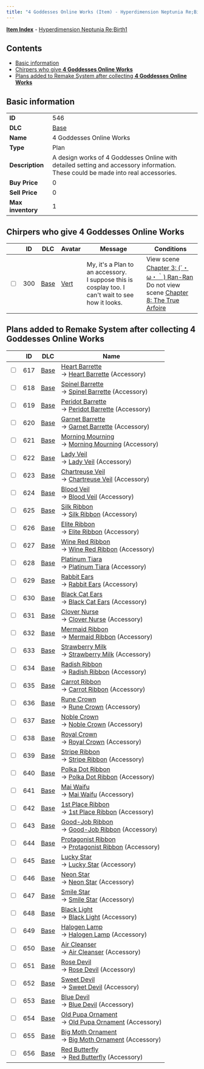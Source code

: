 ```yaml
---
title: "4 Goddesses Online Works (Item) - Hyperdimension Neptunia Re;Birth1"
---
```


[**Item Index**](/neptunia/rb1/item/index.html) - [Hyperdimension Neptunia Re;Birth1](/neptunia/rb1)

## Contents

- [Basic information](#basic-information)
- [Chirpers who give **4 Goddesses Online Works**](#chirpers-who-give-4-goddesses-online-works)
- [Plans added to Remake System after collecting **4 Goddesses Online Works**](#plans-added-to-remake-system-after-collecting-4-goddesses-online-works)

## Basic information

|   |   |
| -- | -- |
| **ID** | 546 |
| **DLC** | [Base](/neptunia/rb1/dlc/1-base.html) |
| **Name** | 4 Goddesses Online Works |
| **Type** | Plan |
| **Description** | A design works of 4 Goddesses Online with detailed setting and accessory information.  These could be made into real accessories. |
| **Buy Price** | 0 |
| **Sell Price** | 0 |
| **Max inventory** | 1 |


## Chirpers who give **4 Goddesses Online Works**

|    | ID | DLC | Avatar | Message | Conditions |
| -- | -- | --- | ------ | ------- | ---------- |
| <input type="checkbox" id="rb1-chirper-event-1-300" class="trackbox" /> | 300 | [Base](/neptunia/rb1/dlc/1-base.html) | [Vert](/neptunia/rb1/undefined/1-45-vert.html) | My, it's a Plan to an accessory.<br />I suppose this is cosplay too. I can't wait to see how it looks. | View scene [Chapter 3: (´・ω・｀) Ran-Ran](/neptunia/rb1/scene/1-309-chapter-3-ran-ran.html)<br />Do not view scene [Chapter 8: The True Arfoire](/neptunia/rb1/scene/1-807-chapter-8-the-true-arfoire.html) |


## Plans added to Remake System after collecting **4 Goddesses Online Works**

|    | ID | DLC | Name |
| -- | -- | --- | ---- |
| <input type="checkbox" id="rb1-remake-1-617" class="trackbox" /> | 617 | [Base](/neptunia/rb1/dlc/1-base.html) | [Heart Barrette](/neptunia/rb1/remake/1-617-heart-barrette.html)<br /> → [Heart Barrette](/neptunia/rb1/item/1-3226-heart-barrette.html) (Accessory) |
| <input type="checkbox" id="rb1-remake-1-618" class="trackbox" /> | 618 | [Base](/neptunia/rb1/dlc/1-base.html) | [Spinel Barrette](/neptunia/rb1/remake/1-618-spinel-barrette.html)<br /> → [Spinel Barrette](/neptunia/rb1/item/1-3227-spinel-barrette.html) (Accessory) |
| <input type="checkbox" id="rb1-remake-1-619" class="trackbox" /> | 619 | [Base](/neptunia/rb1/dlc/1-base.html) | [Peridot Barrette](/neptunia/rb1/remake/1-619-peridot-barrette.html)<br /> → [Peridot Barrette](/neptunia/rb1/item/1-3228-peridot-barrette.html) (Accessory) |
| <input type="checkbox" id="rb1-remake-1-620" class="trackbox" /> | 620 | [Base](/neptunia/rb1/dlc/1-base.html) | [Garnet Barrette](/neptunia/rb1/remake/1-620-garnet-barrette.html)<br /> → [Garnet Barrette](/neptunia/rb1/item/1-3229-garnet-barrette.html) (Accessory) |
| <input type="checkbox" id="rb1-remake-1-621" class="trackbox" /> | 621 | [Base](/neptunia/rb1/dlc/1-base.html) | [Morning Mourning](/neptunia/rb1/remake/1-621-morning-mourning.html)<br /> → [Morning Mourning](/neptunia/rb1/item/1-3230-morning-mourning.html) (Accessory) |
| <input type="checkbox" id="rb1-remake-1-622" class="trackbox" /> | 622 | [Base](/neptunia/rb1/dlc/1-base.html) | [Lady Veil](/neptunia/rb1/remake/1-622-lady-veil.html)<br /> → [Lady Veil](/neptunia/rb1/item/1-3231-lady-veil.html) (Accessory) |
| <input type="checkbox" id="rb1-remake-1-623" class="trackbox" /> | 623 | [Base](/neptunia/rb1/dlc/1-base.html) | [Chartreuse Veil](/neptunia/rb1/remake/1-623-chartreuse-veil.html)<br /> → [Chartreuse Veil](/neptunia/rb1/item/1-3232-chartreuse-veil.html) (Accessory) |
| <input type="checkbox" id="rb1-remake-1-624" class="trackbox" /> | 624 | [Base](/neptunia/rb1/dlc/1-base.html) | [Blood Veil](/neptunia/rb1/remake/1-624-blood-veil.html)<br /> → [Blood Veil](/neptunia/rb1/item/1-3233-blood-veil.html) (Accessory) |
| <input type="checkbox" id="rb1-remake-1-625" class="trackbox" /> | 625 | [Base](/neptunia/rb1/dlc/1-base.html) | [Silk Ribbon](/neptunia/rb1/remake/1-625-silk-ribbon.html)<br /> → [Silk Ribbon](/neptunia/rb1/item/1-3236-silk-ribbon.html) (Accessory) |
| <input type="checkbox" id="rb1-remake-1-626" class="trackbox" /> | 626 | [Base](/neptunia/rb1/dlc/1-base.html) | [Elite Ribbon](/neptunia/rb1/remake/1-626-elite-ribbon.html)<br /> → [Elite Ribbon](/neptunia/rb1/item/1-3237-elite-ribbon.html) (Accessory) |
| <input type="checkbox" id="rb1-remake-1-627" class="trackbox" /> | 627 | [Base](/neptunia/rb1/dlc/1-base.html) | [Wine Red Ribbon](/neptunia/rb1/remake/1-627-wine-red-ribbon.html)<br /> → [Wine Red Ribbon](/neptunia/rb1/item/1-3238-wine-red-ribbon.html) (Accessory) |
| <input type="checkbox" id="rb1-remake-1-628" class="trackbox" /> | 628 | [Base](/neptunia/rb1/dlc/1-base.html) | [Platinum Tiara](/neptunia/rb1/remake/1-628-platinum-tiara.html)<br /> → [Platinum Tiara](/neptunia/rb1/item/1-3239-platinum-tiara.html) (Accessory) |
| <input type="checkbox" id="rb1-remake-1-629" class="trackbox" /> | 629 | [Base](/neptunia/rb1/dlc/1-base.html) | [Rabbit Ears](/neptunia/rb1/remake/1-629-rabbit-ears.html)<br /> → [Rabbit Ears](/neptunia/rb1/item/1-3241-rabbit-ears.html) (Accessory) |
| <input type="checkbox" id="rb1-remake-1-630" class="trackbox" /> | 630 | [Base](/neptunia/rb1/dlc/1-base.html) | [Black Cat Ears](/neptunia/rb1/remake/1-630-black-cat-ears.html)<br /> → [Black Cat Ears](/neptunia/rb1/item/1-3243-black-cat-ears.html) (Accessory) |
| <input type="checkbox" id="rb1-remake-1-631" class="trackbox" /> | 631 | [Base](/neptunia/rb1/dlc/1-base.html) | [Clover Nurse](/neptunia/rb1/remake/1-631-clover-nurse.html)<br /> → [Clover Nurse](/neptunia/rb1/item/1-3245-clover-nurse.html) (Accessory) |
| <input type="checkbox" id="rb1-remake-1-632" class="trackbox" /> | 632 | [Base](/neptunia/rb1/dlc/1-base.html) | [Mermaid Ribbon](/neptunia/rb1/remake/1-632-mermaid-ribbon.html)<br /> → [Mermaid Ribbon](/neptunia/rb1/item/1-3246-mermaid-ribbon.html) (Accessory) |
| <input type="checkbox" id="rb1-remake-1-633" class="trackbox" /> | 633 | [Base](/neptunia/rb1/dlc/1-base.html) | [Strawberry Milk](/neptunia/rb1/remake/1-633-strawberry-milk.html)<br /> → [Strawberry Milk](/neptunia/rb1/item/1-3248-strawberry-milk.html) (Accessory) |
| <input type="checkbox" id="rb1-remake-1-634" class="trackbox" /> | 634 | [Base](/neptunia/rb1/dlc/1-base.html) | [Radish Ribbon](/neptunia/rb1/remake/1-634-radish-ribbon.html)<br /> → [Radish Ribbon](/neptunia/rb1/item/1-3249-radish-ribbon.html) (Accessory) |
| <input type="checkbox" id="rb1-remake-1-635" class="trackbox" /> | 635 | [Base](/neptunia/rb1/dlc/1-base.html) | [Carrot Ribbon](/neptunia/rb1/remake/1-635-carrot-ribbon.html)<br /> → [Carrot Ribbon](/neptunia/rb1/item/1-3250-carrot-ribbon.html) (Accessory) |
| <input type="checkbox" id="rb1-remake-1-636" class="trackbox" /> | 636 | [Base](/neptunia/rb1/dlc/1-base.html) | [Rune Crown](/neptunia/rb1/remake/1-636-rune-crown.html)<br /> → [Rune Crown](/neptunia/rb1/item/1-3252-rune-crown.html) (Accessory) |
| <input type="checkbox" id="rb1-remake-1-637" class="trackbox" /> | 637 | [Base](/neptunia/rb1/dlc/1-base.html) | [Noble Crown](/neptunia/rb1/remake/1-637-noble-crown.html)<br /> → [Noble Crown](/neptunia/rb1/item/1-3253-noble-crown.html) (Accessory) |
| <input type="checkbox" id="rb1-remake-1-638" class="trackbox" /> | 638 | [Base](/neptunia/rb1/dlc/1-base.html) | [Royal Crown](/neptunia/rb1/remake/1-638-royal-crown.html)<br /> → [Royal Crown](/neptunia/rb1/item/1-3254-royal-crown.html) (Accessory) |
| <input type="checkbox" id="rb1-remake-1-639" class="trackbox" /> | 639 | [Base](/neptunia/rb1/dlc/1-base.html) | [Stripe Ribbon](/neptunia/rb1/remake/1-639-stripe-ribbon.html)<br /> → [Stripe Ribbon](/neptunia/rb1/item/1-3256-stripe-ribbon.html) (Accessory) |
| <input type="checkbox" id="rb1-remake-1-640" class="trackbox" /> | 640 | [Base](/neptunia/rb1/dlc/1-base.html) | [Polka Dot Ribbon](/neptunia/rb1/remake/1-640-polka-dot-ribbon.html)<br /> → [Polka Dot Ribbon](/neptunia/rb1/item/1-3257-polka-dot-ribbon.html) (Accessory) |
| <input type="checkbox" id="rb1-remake-1-641" class="trackbox" /> | 641 | [Base](/neptunia/rb1/dlc/1-base.html) | [Mai Waifu](/neptunia/rb1/remake/1-641-mai-waifu.html)<br /> → [Mai Waifu](/neptunia/rb1/item/1-3259-mai-waifu.html) (Accessory) |
| <input type="checkbox" id="rb1-remake-1-642" class="trackbox" /> | 642 | [Base](/neptunia/rb1/dlc/1-base.html) | [1st Place Ribbon](/neptunia/rb1/remake/1-642-1st-place-ribbon.html)<br /> → [1st Place Ribbon](/neptunia/rb1/item/1-3260-1st-place-ribbon.html) (Accessory) |
| <input type="checkbox" id="rb1-remake-1-643" class="trackbox" /> | 643 | [Base](/neptunia/rb1/dlc/1-base.html) | [Good-Job Ribbon](/neptunia/rb1/remake/1-643-good-job-ribbon.html)<br /> → [Good-Job Ribbon](/neptunia/rb1/item/1-3261-good-job-ribbon.html) (Accessory) |
| <input type="checkbox" id="rb1-remake-1-644" class="trackbox" /> | 644 | [Base](/neptunia/rb1/dlc/1-base.html) | [Protagonist Ribbon](/neptunia/rb1/remake/1-644-protagonist-ribbon.html)<br /> → [Protagonist Ribbon](/neptunia/rb1/item/1-3262-protagonist-ribbon.html) (Accessory) |
| <input type="checkbox" id="rb1-remake-1-645" class="trackbox" /> | 645 | [Base](/neptunia/rb1/dlc/1-base.html) | [Lucky Star](/neptunia/rb1/remake/1-645-lucky-star.html)<br /> → [Lucky Star](/neptunia/rb1/item/1-3264-lucky-star.html) (Accessory) |
| <input type="checkbox" id="rb1-remake-1-646" class="trackbox" /> | 646 | [Base](/neptunia/rb1/dlc/1-base.html) | [Neon Star](/neptunia/rb1/remake/1-646-neon-star.html)<br /> → [Neon Star](/neptunia/rb1/item/1-3265-neon-star.html) (Accessory) |
| <input type="checkbox" id="rb1-remake-1-647" class="trackbox" /> | 647 | [Base](/neptunia/rb1/dlc/1-base.html) | [Smile Star](/neptunia/rb1/remake/1-647-smile-star.html)<br /> → [Smile Star](/neptunia/rb1/item/1-3266-smile-star.html) (Accessory) |
| <input type="checkbox" id="rb1-remake-1-648" class="trackbox" /> | 648 | [Base](/neptunia/rb1/dlc/1-base.html) | [Black Light](/neptunia/rb1/remake/1-648-black-light.html)<br /> → [Black Light](/neptunia/rb1/item/1-3268-black-light.html) (Accessory) |
| <input type="checkbox" id="rb1-remake-1-649" class="trackbox" /> | 649 | [Base](/neptunia/rb1/dlc/1-base.html) | [Halogen Lamp](/neptunia/rb1/remake/1-649-halogen-lamp.html)<br /> → [Halogen Lamp](/neptunia/rb1/item/1-3269-halogen-lamp.html) (Accessory) |
| <input type="checkbox" id="rb1-remake-1-650" class="trackbox" /> | 650 | [Base](/neptunia/rb1/dlc/1-base.html) | [Air Cleanser](/neptunia/rb1/remake/1-650-air-cleanser.html)<br /> → [Air Cleanser](/neptunia/rb1/item/1-3270-air-cleanser.html) (Accessory) |
| <input type="checkbox" id="rb1-remake-1-651" class="trackbox" /> | 651 | [Base](/neptunia/rb1/dlc/1-base.html) | [Rose Devil](/neptunia/rb1/remake/1-651-rose-devil.html)<br /> → [Rose Devil](/neptunia/rb1/item/1-3272-rose-devil.html) (Accessory) |
| <input type="checkbox" id="rb1-remake-1-652" class="trackbox" /> | 652 | [Base](/neptunia/rb1/dlc/1-base.html) | [Sweet Devil](/neptunia/rb1/remake/1-652-sweet-devil.html)<br /> → [Sweet Devil](/neptunia/rb1/item/1-3273-sweet-devil.html) (Accessory) |
| <input type="checkbox" id="rb1-remake-1-653" class="trackbox" /> | 653 | [Base](/neptunia/rb1/dlc/1-base.html) | [Blue Devil](/neptunia/rb1/remake/1-653-blue-devil.html)<br /> → [Blue Devil](/neptunia/rb1/item/1-3274-blue-devil.html) (Accessory) |
| <input type="checkbox" id="rb1-remake-1-654" class="trackbox" /> | 654 | [Base](/neptunia/rb1/dlc/1-base.html) | [Old Pupa Ornament](/neptunia/rb1/remake/1-654-old-pupa-ornament.html)<br /> → [Old Pupa Ornament](/neptunia/rb1/item/1-3276-old-pupa-ornament.html) (Accessory) |
| <input type="checkbox" id="rb1-remake-1-655" class="trackbox" /> | 655 | [Base](/neptunia/rb1/dlc/1-base.html) | [Big Moth Ornament](/neptunia/rb1/remake/1-655-big-moth-ornament.html)<br /> → [Big Moth Ornament](/neptunia/rb1/item/1-3277-big-moth-ornament.html) (Accessory) |
| <input type="checkbox" id="rb1-remake-1-656" class="trackbox" /> | 656 | [Base](/neptunia/rb1/dlc/1-base.html) | [Red Butterfly](/neptunia/rb1/remake/1-656-red-butterfly.html)<br /> → [Red Butterfly](/neptunia/rb1/item/1-3278-red-butterfly.html) (Accessory) |
